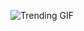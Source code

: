 
<!-- GIF_SECTION -->
![Trending GIF](https://media1.giphy.com/media/v1.Y2lkPThiYjIxNzcyamk1MG5jazdycjd1MXl0cWo3ZmZxcGo1NzZ2aXhiMDdpdHd3b3I5ZiZlcD12MV9naWZzX3NlYXJjaCZjdD1n/lOfSzpPeMb9gF2OJ5O/giphy.gif)
<!-- END_GIF_SECTION -->
